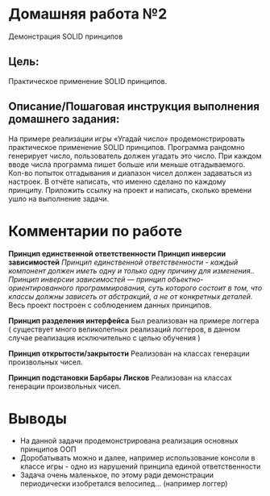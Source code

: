 # Домашняя работа №2
Демонстрация SOLID принципов
 
## Цель:
Практическое применение SOLID принципов.

## Описание/Пошаговая инструкция выполнения домашнего задания:

На примере реализации игры «Угадай число» продемонстрировать практическое применение SOLID принципов.
Программа рандомно генерирует число, пользователь должен угадать это число. При каждом вводе числа программа пишет больше или меньше отгадываемого. Кол-во попыток отгадывания и диапазон чисел должен задаваться из настроек.
В отчёте написать, что именно сделано по каждому принципу.
Приложить ссылку на проект и написать, сколько времени ушло на выполнение задачи.

# Комментарии по работе

**Принцип единственной ответственности**
**Принцип инверсии зависимостей**
*Принцип единственной ответственности - каждый компонент должен иметь одну и только одну причину для изменения..*
*Принцип инверсии зависимостей — принцип объектно-ориентированного программирования, суть которого состоит в том, что классы должны зависеть от абстракций, а не от конкретных деталей.*
Весь проект построен с соблюдением данных принципов.

**Принцип разделения интерфейса**
Был реализован на примере логгера ( существует много великолепных реализаций логгеров, в данном случае реализация исключительно с целью обучения )

**Принцип открытости/закрытости**
Реализован на классах генерации произвольных чисел.

**Принцип подстановки Барбары Лисков**
Реализован на классах генерации произвольных чисел.


# Выводы
* На данной задачи продемонстрирована реализация основных принципов ООП
* Доробатывать можно и далее, например использование консоли в классе игры - одно из нарушений принципа единой ответственности
* Задача очень маленькое, по этому ради демонстрации периодически изобретался велосипед... (например логгер)